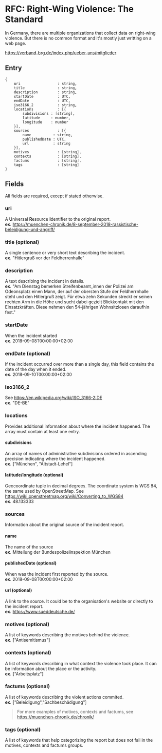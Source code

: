 # RFC: Right-Wing Violence: The Standard

In Germany, there are multiple organizations that collect data on right-wing violence. But there is no common format and it's mostly just writting on a web page.

https://verband-brg.de/index.php/ueber-uns/mitglieder


## Entry
```
{
    uri                 : string,
    title               : string,
    description         : string,
    startDate           : UTC,
    endDate             : UTC,
    iso3166_2           : string, 
    locations           : [{
        subdivisions : [string],
        latitude     : number,
        longitude    : number
    }],
    sources             : [{
        name          : string,
        publishedDate : UTC,
        url           : string
    }],
    motives             : [string],
    contexts            : [string],
    factums             : [string],
    tags                : [string]
}
```      

## Fields

All fields are required, except if stated otherwise.

### uri
A **U**niversal **R**esource **I**dentifier to the original report.  
**ex.** https://muenchen-chronik.de/8-september-2018-rassistische-beleidigung-und-angriff/

### title (optional)
A single sentence or very short text describing the incident.  
**ex.** "Hitlergruß vor der Feldherrenhalle"

### description
A text describing the incident in details.  
**ex.** "Am Dienstag bemerken Streifenbeamt_innen der Polizei am Odeonsplatz einen Mann, der auf der obersten Stufe der Feldherrnhalle steht und den Hitlergruß zeigt. Für etwa zehn Sekunden streckt er seinen rechten Arm in die Höhe und sucht dabei gezielt Blickkontakt mit den Einsatzkräften. Diese nehmen den 54-jährigen Wohnsitzlosen daraufhin fest."

### startDate
When the incident started  
**ex.** 2018-09-08T00:00:00+02:00

### endDate (optional)
If the incident occurred over more than a single day, this field contains the date of the day when it ended.  
**ex.** 2018-09-10T00:00:00+02:00

### iso3166_2
See https://en.wikipedia.org/wiki/ISO_3166-2:DE  
**ex.** "DE-BE"

### locations
Provides additional information about where the incident happened.
The array must contain at least one entry.

#### subdivisions
An array of names of administrative subdivisions ordered in ascending precision indicating where the incident happened.  
**ex.** ["München", "Altstadt-Lehel"]

#### latitude/longitude (optional)
Geocoordinate tuple in decimal degrees.
The coordinate system is WGS 84, the same used by OpenStreetMap.
See https://wiki.openstreetmap.org/wiki/Converting_to_WGS84  
**ex.** 48.133333

### sources
Information about the original source of the incident report.

#### name
The name of the source  
**ex.** Mitteilung der Bundespolizeiinspektion München

#### publishedDate (optional)
When was the incident first reported by the source.  
**ex.** 2018-09-08T00:00:00+02:00

#### url (optional)
A link to the source. It could be to the organisation's website or directly to the incident report.  
**ex.** https://www.sueddeutsche.de/

### motives (optional)
A list of keywords describing the motives behind the violence.  
**ex.** ["Antisemitismus"]

### contexts (optional)
A list of keywords describing in what context the violence took place. It can be information about the place or the activity.  
**ex.** ["Arbeitsplatz"]

### factums (optional)
A list of keywords describing the violent actions commited.  
**ex.** ["Beleidigung","Sachbeschädigung"]

>For more examples of motives, contexts and factums, see https://muenchen-chronik.de/chronik/

### tags (optional)
A list of keywords that help categorizing the report but does not fall
in the motives, contexts and factums groups.
